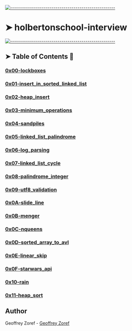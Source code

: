 <!-- ⚠️ This README has been generated from the file(s) "blueprint.md" ⚠️-->
[![-----------------------------------------------------](https://raw.githubusercontent.com/andreasbm/readme/master/assets/lines/colored.png)](#holbertonschool-interview)

# ➤ holbertonschool-interview


[![-----------------------------------------------------](https://raw.githubusercontent.com/andreasbm/readme/master/assets/lines/colored.png)](#table-of-contents-open_file_folder)

## ➤ Table of Contents :open_file_folder:

### [0x00-lockboxes](./0x00-lockboxes)
### [0x01-insert_in_sorted_linked_list](./0x01-insert_in_sorted_linked_list)
### [0x02-heap_insert](./0x02-heap_insert)
### [0x03-minimum_operations](./0x03-minimum_operations/)
### [0x04-sandpiles](./0x04-sandpiles)
### [0x05-linked_list_palindrome](./0x05-linked_list_palindrome)
### [0x06-log_parsing](./0x06-log_parsing)
### [0x07-linked_list_cycle](./0x07-linked_list_cycle)
### [0x08-palindrome_integer](./0x08-palindrome_integer)
### [0x09-utf8_validation](./0x09-utf8_validation)
### [0x0A-slide_line](./0x0A-slide_line)
### [0x0B-menger](./0x0B-menger)
### [0x0C-nqueens](./0x0C-nqueens)
### [0x0D-sorted_array_to_avl](./0x0D-sorted_array_to_avl)
### [0x0E-linear_skip](./0x0E-linear_skip)
### [0x0F-starwars_api](./0x0F-starwars_api)
### [0x10-rain](./0x10-rain)
### [0x11-heap_sort](./0x11-heap_sort)


## Author
 Geoffrey Zoref - [Geoffrey Zoref](https://github.com/gzoref)
